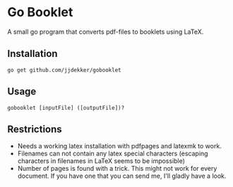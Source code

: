 # Go Booklet
A small go program that converts pdf-files to booklets using LaTeX.

## Installation
```go get github.com/jjdekker/gobooklet```

## Usage
```gobooklet [inputFile] ([outputFile])?```

## Restrictions
- Needs a working latex installation with pdfpages and latexmk to work.
- Filenames can not contain any latex special characters (escaping characters in filenames in LaTeX seems to be impossible)
- Number of pages is found with a trick. This might not work for every document. If you have one that you can send me, I'll gladly have a look.
